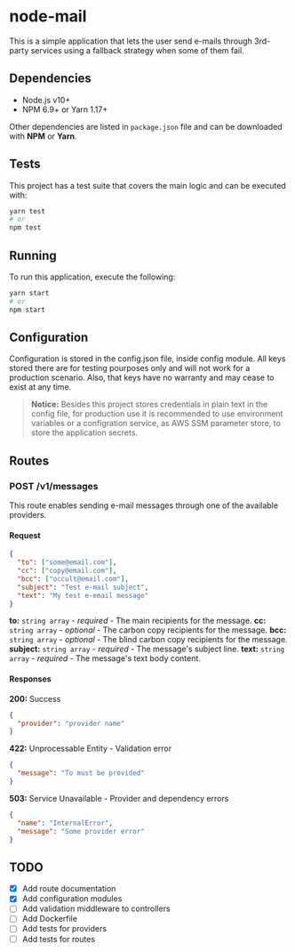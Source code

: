 # node-mail

This is a simple application that lets the user send e-mails through 3rd-party services using a fallback strategy when some of them fail.

## Dependencies

- Node.js v10+
- NPM 6.9+ or Yarn 1.17+

Other dependencies are listed in `package.json` file and can be downloaded with **NPM** or **Yarn**.

## Tests

This project has a test suite that covers the main logic and can be executed with:

```sh
yarn test
# or
npm test
```

## Running

To run this application, execute the following:

```sh
yarn start
# or
npm start
```

## Configuration

Configuration is stored in the config.json file, inside config module.
All keys stored there are for testing pourposes only and will not work for a production scenario. Also, that keys have no warranty and may cease to exist at any time.

> **Notice:** Besides this project stores credentials in plain text in the config file, for production use it is recommended to use environment variables or a configration service, as AWS SSM parameter store, to store the application secrets.

## Routes

### POST /v1/messages

This route enables sending e-mail messages through one of the available providers.

#### Request

```json
{
  "to": ["some@email.com"],
  "cc": ["copy@email.com"],
  "bcc": ["occult@email.com"],
  "subject": "Test e-mail subject",
  "text": "My test e-email message"
}
```

**to:** `string array` - *required* - The main recipients for the message.
**cc:** `string array` - *optional* - The carbon copy recipients for the message.
**bcc:** `string array` - *optional* - The blind carbon copy recipients for the message.
**subject:** `string array` - *required* - The message's subject line.
**text:** `string array` - *required* - The message's text body content.

#### Responses

**200:** Success

```json
{
  "provider": "provider name"
}
```

**422:** Unprocessable Entity - Validation error

```json
{
  "message": "To must be provided"
}
```

**503:** Service Unavailable - Provider and dependency errors

```json
{
  "name": "InternalError",
  "message": "Some provider error"
}
```

## TODO

- [X] Add route documentation
- [X] Add configuration modules
- [ ] Add validation middleware to controllers
- [ ] Add Dockerfile
- [ ] Add tests for providers
- [ ] Add tests for routes
